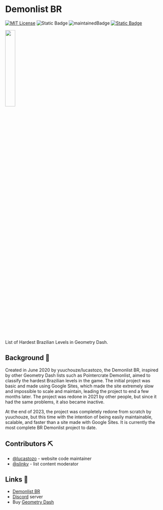 # Demonlist BR

[![MIT License](https://img.shields.io/badge/License-MIT-green.svg)](https://choosealicense.com/licenses/mit/)
![Static Badge](https://img.shields.io/badge/made%20with-vanilla%20js-yellow)
![maintainedBadge](https://img.shields.io/badge/maintained%3F-yes-blue)
[![Static Badge](https://img.shields.io/badge/maintainer-lucastozo-blue)](https://github.com/lucastozo)

<img src="https://raw.githubusercontent.com/lucastozo/DemonlistBR/main/assets/img/iconDLBR.png" width=25%>

List of Hardest Brazilian Levels in Geometry Dash.

## Background 📄

Created in June 2020 by yuuchouze/lucastozo, the Demonlist BR, inspired by other Geometry Dash lists such as Pointercrate Demonlist, aimed to classify the hardest Brazilian levels in the game. The initial project was basic and made using Google Sites, which made the site extremely slow and impossible to scale and maintain, leading the project to end a few months later. The project was redone in 2021 by other people, but since it had the same problems, it also became inactive.

At the end of 2023, the project was completely redone from scratch by yuuchouze, but this time with the intention of being easily maintainable, scalable, and faster than a site made with Google Sites. It is currently the most complete BR Demonlist project to date.


## Contributors ⛏

- [@lucastozo](https://www.github.com/lucastozo) - website code maintainer
- [@slinky](https://github.com/slinkygmd) - list content moderator


## Links 🔗

- [Demonlist BR](https://demonlistbr.online)
- [Discord](https://discord.com/invite/vK72KfSpHm) server
- Buy [Geometry Dash](https://store.steampowered.com/app/322170)